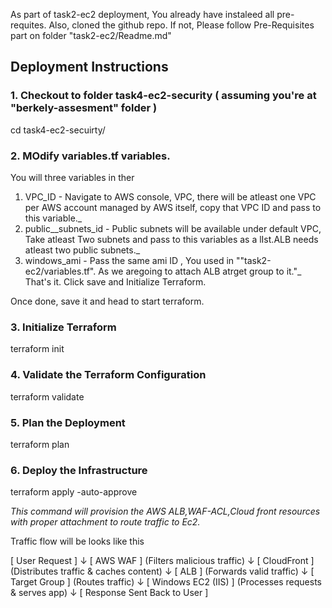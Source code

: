 ﻿As part of task2-ec2 deployment, You already have instaleed all pre-requites. Also, cloned the github repo.
If not, Please follow Pre-Requisites part on folder "task2-ec2/Readme.md"

## Deployment Instructions

### 1. Checkout to folder task4-ec2-security ( assuming you're at "berkely-assesment" folder )

cd task4-ec2-secuirty/

### 2. MOdify variables.tf variables.

  You will three variables in ther
  1. VPC_ID - Navigate to AWS console, VPC, there will be atleast one VPC per AWS account managed by AWS itself, copy that VPC ID and pass to this variable._
  2. public__subnets_id - Public subnets will be available under default VPC, Take atleast Two subnets and pass to this variables as a lIst.ALB needs atleast two public subnets._
  3. windows_ami - Pass the same ami ID , You used in ""task2-ec2/variables.tf". As we aregoing to attach ALB atrget group to it."_
 That's it. Click save and Initialize Terraform.

Once done, save it and head to start terraform.

### 3. Initialize Terraform

terraform init


### 4. Validate the Terraform Configuration

terraform validate


### 5. Plan the Deployment

terraform plan


### 6. Deploy the Infrastructure

terraform apply -auto-approve

_This command will provision the AWS ALB,WAF-ACL,Cloud front resources with proper attachment to route traffic to Ec2._

Traffic flow will be looks like this

[ User Request ] 
       ↓
[ AWS WAF ] (Filters malicious traffic)
       ↓
[ CloudFront ] (Distributes traffic & caches content)
       ↓
[ ALB ] (Forwards valid traffic)
       ↓
[ Target Group ] (Routes traffic)
       ↓
[ Windows EC2 (IIS) ] (Processes requests & serves app)
       ↓
[ Response Sent Back to User ]


